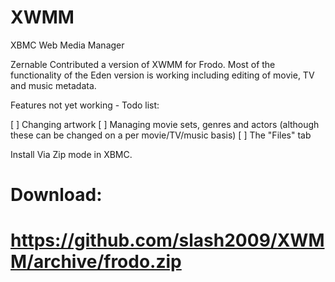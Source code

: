 XWMM
=

XBMC Web Media Manager

Zernable Contributed a version of XWMM for Frodo. Most of the functionality of the Eden version is working including editing of movie, TV and music metadata.

Features not yet working - Todo list:

[ ] Changing artwork
[ ] Managing movie sets, genres and actors (although these can be changed on a per movie/TV/music basis)
[ ] The "Files" tab

Install Via Zip mode in XBMC.

Download:
=========
https://github.com/slash2009/XWMM/archive/frodo.zip
===
